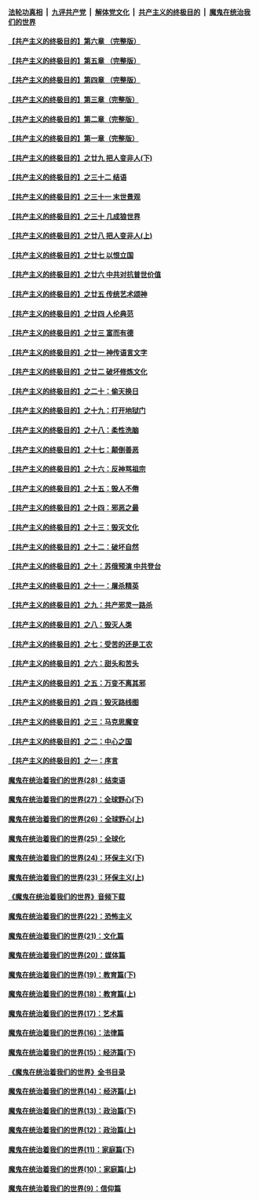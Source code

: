 ####  [法轮功真相](../../../../basic/blob/master/README.md?t=02140426) &nbsp;|&nbsp; [九评共产党](../../../../9ping.md/blob/master/README.md?t=02140426) &nbsp;|&nbsp; [解体党文化](../../../../jtdwh.md/blob/master/README.md?t=02140426)  &nbsp;|&nbsp; [共产主义的终极目的](../../../../gczydzjmd.md/blob/master/README.md?t=02140426) &nbsp;|&nbsp; [魔鬼在统治我们的世界](../../../../mgztzwmdsj.md/blob/master/README.md?t=02140426) 

#### [【共产主义的终极目的】第六章 （完整版）](../pages/nsc422/n11428913.md?t=02140426) 

#### [【共产主义的终极目的】第五章 （完整版）](../pages/nsc422/n11428912.md?t=02140426) 

#### [【共产主义的终极目的】第四章 （完整版）](../pages/nsc422/n11428907.md?t=02140426) 

#### [【共产主义的终极目的】第三章（完整版）](../pages/nsc422/n11428848.md?t=02140426) 

#### [【共产主义的终极目的】第二章（完整版）](../pages/nsc422/n11428831.md?t=02140426) 

#### [【共产主义的终极目的】第一章（完整版）](../pages/nsc422/n11417651.md?t=02140426) 

#### [【共产主义的终极目的】之廿九 把人变非人(下)](../pages/nsc422/n11344140.md?t=02140426) 

#### [【共产主义的终极目的】之三十二 结语](../pages/nsc422/n11360535.md?t=02140426) 

#### [【共产主义的终极目的】之三十一 末世景观](../pages/nsc422/n11351129.md?t=02140426) 

#### [【共产主义的终极目的】之三十 几成狼世界](../pages/nsc422/n11348280.md?t=02140426) 

#### [【共产主义的终极目的】之廿八 把人变非人(上)](../pages/nsc422/n11340492.md?t=02140426) 

#### [【共产主义的终极目的】之廿七 以恨立国](../pages/nsc422/n11336944.md?t=02140426) 

#### [【共产主义的终极目的】之廿六 中共对抗普世价值](../pages/nsc422/n11324785.md?t=02140426) 

#### [【共产主义的终极目的】之廿五 传统艺术颂神](../pages/nsc422/n11296396.md?t=02140426) 

#### [【共产主义的终极目的】之廿四 人伦典范](../pages/nsc422/n11296397.md?t=02140426) 

#### [【共产主义的终极目的】之廿三 富而有德](../pages/nsc422/n11283598.md?t=02140426) 

#### [【共产主义的终极目的】之廿一 神传语言文字](../pages/nsc422/n11263265.md?t=02140426) 

#### [【共产主义的终极目的】之廿二 破坏修炼文化](../pages/nsc422/n11245728.md?t=02140426) 

#### [【共产主义的终极目的】之二十：偷天换日](../pages/nsc422/n11238846.md?t=02140426) 

#### [【共产主义的终极目的】之十九：打开地狱门](../pages/nsc422/n11206376.md?t=02140426) 

#### [【共产主义的终极目的】之十八：柔性洗脑](../pages/nsc422/n11199994.md?t=02140426) 

#### [【共产主义的终极目的】之十七：颠倒善恶](../pages/nsc422/n11179782.md?t=02140426) 

#### [【共产主义的终极目的】之十六：反神骂祖宗](../pages/nsc422/n11166798.md?t=02140426) 

#### [【共产主义的终极目的】之十五：毁人不倦](../pages/nsc422/n11166792.md?t=02140426) 

#### [【共产主义的终极目的】之十四：邪恶之最](../pages/nsc422/n11150249.md?t=02140426) 

#### [【共产主义的终极目的】之十三：毁灭文化](../pages/nsc422/n11135227.md?t=02140426) 

#### [【共产主义的终极目的】之十二：破坏自然](../pages/nsc422/n11135214.md?t=02140426) 

#### [【共产主义的终极目的】之十：苏俄预演 中共登台](../pages/nsc422/n11118424.md?t=02140426) 

#### [【共产主义的终极目的】之十一：屠杀精英](../pages/nsc422/n11118442.md?t=02140426) 

#### [【共产主义的终极目的】之九：共产邪灵一路杀](../pages/nsc422/n11114139.md?t=02140426) 

#### [【共产主义的终极目的】之八：毁灭人类](../pages/nsc422/n11108503.md?t=02140426) 

#### [【共产主义的终极目的】之七：受苦的还是工农](../pages/nsc422/n11101809.md?t=02140426) 

#### [【共产主义的终极目的】之六：甜头和苦头](../pages/nsc422/n11096971.md?t=02140426) 

#### [【共产主义的终极目的】之五：万变不离其邪](../pages/nsc422/n11091285.md?t=02140426) 

#### [【共产主义的终极目的】之四：毁灭路线图](../pages/nsc422/n11086284.md?t=02140426) 

#### [【共产主义的终极目的】之三：马克思魔变](../pages/nsc422/n11061941.md?t=02140426) 

#### [【共产主义的终极目的】之二：中心之国](../pages/nsc422/n11047728.md?t=02140426) 

#### [【共产主义的终极目的】之一：序言](../pages/nsc422/n11086077.md?t=02140426) 

#### [魔鬼在统治着我们的世界(28)：结束语](../pages/nsc422/n10936246.md?t=02140426) 

#### [魔鬼在统治着我们的世界(27)：全球野心(下)](../pages/nsc422/n10928319.md?t=02140426) 

#### [魔鬼在统治着我们的世界(26)：全球野心(上)](../pages/nsc422/n10900318.md?t=02140426) 

#### [魔鬼在统治着我们的世界(25)：全球化](../pages/nsc422/n10788205.md?t=02140426) 

#### [魔鬼在统治着我们的世界(24)：环保主义(下)](../pages/nsc422/n10695307.md?t=02140426) 

#### [魔鬼在统治着我们的世界(23)：环保主义(上)](../pages/nsc422/n10688613.md?t=02140426) 

#### [《魔鬼在统治着我们的世界》音频下载](../pages/nsc422/n10635553.md?t=02140426) 

#### [魔鬼在统治着我们的世界(22)：恐怖主义](../pages/nsc422/n10614727.md?t=02140426) 

#### [魔鬼在统治着我们的世界(21)：文化篇](../pages/nsc422/n10597706.md?t=02140426) 

#### [魔鬼在统治着我们的世界(20)：媒体篇](../pages/nsc422/n10586579.md?t=02140426) 

#### [魔鬼在统治着我们的世界(19)：教育篇(下)](../pages/nsc422/n10564808.md?t=02140426) 

#### [魔鬼在统治着我们的世界(18)：教育篇(上)](../pages/nsc422/n10526970.md?t=02140426) 

#### [魔鬼在统治着我们的世界(17)：艺术篇](../pages/nsc422/n10499093.md?t=02140426) 

#### [魔鬼在统治着我们的世界(16)：法律篇](../pages/nsc422/n10485969.md?t=02140426) 

#### [魔鬼在统治着我们的世界(15)：经济篇(下)](../pages/nsc422/n10469975.md?t=02140426) 

#### [《魔鬼在统治着我们的世界》全书目录](../pages/nsc422/n10464261.md?t=02140426) 

#### [魔鬼在统治着我们的世界(14)：经济篇(上)](../pages/nsc422/n10457370.md?t=02140426) 

#### [魔鬼在统治着我们的世界(13)：政治篇(下)](../pages/nsc422/n10448270.md?t=02140426) 

#### [魔鬼在统治着我们的世界(12)：政治篇(上)](../pages/nsc422/n10444576.md?t=02140426) 

#### [魔鬼在统治着我们的世界(11)：家庭篇(下)](../pages/nsc422/n10440961.md?t=02140426) 

#### [魔鬼在统治着我们的世界(10)：家庭篇(上)](../pages/nsc422/n10435448.md?t=02140426) 

#### [魔鬼在统治着我们的世界(9)：信仰篇](../pages/nsc422/n10432159.md?t=02140426) 

